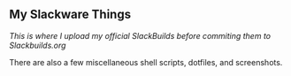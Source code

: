 ## My Slackware Things

_This is where I upload my official SlackBuilds before commiting them to
Slackbuilds.org_

There are also a few miscellaneous shell scripts, dotfiles, and screenshots.
